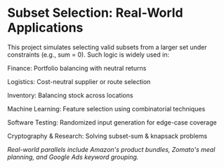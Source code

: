# Subset Selection: Real-World Applications
This project simulates selecting valid subsets from a larger set under constraints (e.g., sum = 0). Such logic is widely used in:

Finance: Portfolio balancing with neutral returns

Logistics: Cost-neutral supplier or route selection

Inventory: Balancing stock across locations

Machine Learning: Feature selection using combinatorial techniques

Software Testing: Randomized input generation for edge-case coverage

Cryptography & Research: Solving subset-sum & knapsack problems

*Real-world parallels include Amazon's product bundles, Zomato's meal planning, and Google Ads keyword grouping.*
